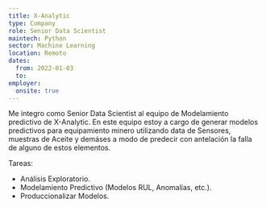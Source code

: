```yaml
---
title: X-Analytic
type: Company
role: Senior Data Scientist
maintech: Python
sector: Machine Learning
location: Remoto
dates:
  from: 2022-01-03
  to: 
employer:
  onsite: true
---
```


Me integro como Senior Data Scientist al equipo de Modelamiento predictivo de X-Analytic. En este equipo estoy a cargo de generar modelos predictivos para equipamiento minero utilizando data de Sensores, muestras de Aceite y demáses a modo de predecir con antelación la falla de alguno de estos elementos.

Tareas:
* Análisis Exploratorio.
* Modelamiento Predictivo (Modelos RUL, Anomalías, etc.).
* Produccionalizar Modelos.
